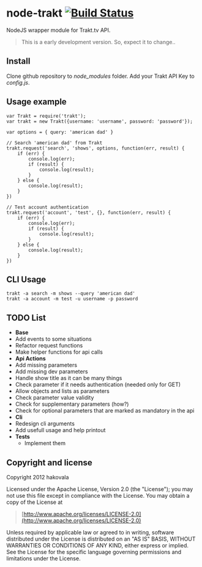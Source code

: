 node-trakt [![Build Status](https://travis-ci.org/hakovala/node-trakt.png?branch=master)](https://travis-ci.org/hakovala/node-trakt)
=====

NodeJS wrapper module for Trakt.tv API.

> This is a early development version. So, expect it to change..

## Install
 Clone github repository to *node_modules* folder.
 Add your Trakt API Key to *config.js*.

## Usage example
	var Trakt = require('trakt');
	var trakt = new Trakt({username: 'username', password: 'password'}); 

	var options = { query: 'american dad' }

	// Search 'american dad' from Trakt
	trakt.request('search', 'shows', options, function(err, result) {
		if (err) {
			console.log(err);
			if (result) {
				console.log(result);
			}
		} else {
			console.log(result);
		}
	})

	// Test account authentication
	trakt.request('account', 'test', {}, function(err, result) {
		if (err) {
			console.log(err);
			if (result) {
				console.log(result);
			}
		} else {
			console.log(result);
		}
	})

## CLI Usage
	trakt -a search -m shows --query 'american dad'
	trakt -a account -m test -u username -p password

## TODO List
 - **Base**
  - Add events to some situations
  - Refactor request functions
  - Make helper functions for api calls
 - **Api Actions**
  - Add missing parameters
  - Add missing dev parameters
  - Handle show title as it can be many things
  - Check parameter if it needs authentication (needed only for GET)
  - Allow objects and lists as parameters
  - Check parameter value validity
  - Check for supplementary parameters (how?)
  - Check for optional parameters that are marked as mandatory in the api
 - **Cli**
  - Redesign cli arguments
  - Add usefull usage and help printout
 - **Tests**
 	- Implement them

## Copyright and license

Copyright 2012 hakovala

Licensed under the Apache License, Version 2.0 (the "License");
you may not use this file except in compliance with the License.
You may obtain a copy of the License at

> [http://www.apache.org/licenses/LICENSE-2.0](http://www.apache.org/licenses/LICENSE-2.0)

Unless required by applicable law or agreed to in writing, software
distributed under the License is distributed on an "AS IS" BASIS,
WITHOUT WARRANTIES OR CONDITIONS OF ANY KIND, either express or implied.
See the License for the specific language governing permissions and
limitations under the License.

